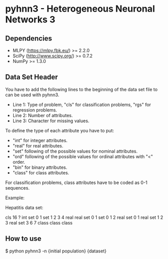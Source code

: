 pyhnn3 - Heterogeneous Neuronal Networks 3
==========================================

Dependencies
------------

 * MLPY (https://mlpy.fbk.eu/) >= 2.2.0
 * SciPy (http://www.scipy.org/) >= 0.7.2
 * NumPy >= 1.3.0

Data Set Header
-----------------

You have to add the following lines to the beginning of the data set file to 
can be used with pyhnn3.

 * Line 1: Type of problem, "cls" for classification problems, "rgs" for 
 regression problems.
 * Line 2: Number of attributes.
 * Line 3: Character for missing values.

To define the type of each attribute you have to put:

 * "int" for integer attributes.
 * "real" for real attributes.
 * "set" following of the possible values for nominal attributes.
 * "ord" following of the possible values for ordinal attributes with "<" order.
 * "bin" for binary attributes.
 * "class" for class attributes.

For classification problems, class attributes have to be coded as 0-1 sequences.

Example: 

Hepatitis data set:

cls
16
?
int
set 0 1
set 1 2 3 4
real
real
set 0 1
set 0 1 2
real
set 0 1
real
set 1 2 3
real
set 3 6 7
class
class
class

How to use
----------

$ python pyhnn3 -n {initial population} {dataset}

